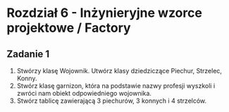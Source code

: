 # Rozdział 6 - Inżynieryjne wzorce projektowe / Factory

## Zadanie 1

1. Stwórzy klasę Wojownik. Utwórz klasy dziedziczące Piechur, Strzelec, Konny.
2. Stwórz klasę garnizon, która na podstawie nazwy profesji wyszkoli i zwróci nam obiekt odpowiedniego wojownika.
3. Stwórz tablicę zawierającą 3 piechurów, 3 konnych i 4 strzelców.

